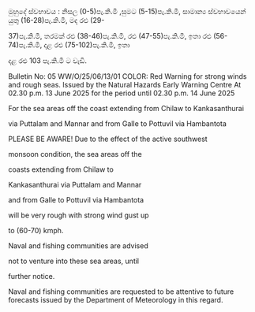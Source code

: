 මුහුදේ ස්වභාවය : නිසල (0-5)පැ.කි.මී ,සුමට (5-15)පැ.කි.මී, සාමාන්‍ය ස්වභාවයෙන් යුතු (16-28)පැ.කි.මී, මද රළු (29-

37)පැ.කි.මී, තරමක් රළු (38-46)පැ.කි.මී, රළු (47-55)පැ.කි.මී, ඉතා රළු (56-74)පැ.කි.මී, දළ රළු (75-102)පැ.කි.මී, ඉතා

දළ රළු 103 පැ.කි.මී ට වැඩි.

Bulletin No: 05 WW/O/25/06/13/01 COLOR: Red Warning for strong winds and rough seas. Issued by the Natural Hazards Early Warning Centre At 02.30 p.m. 13 June 2025 for the period until 02.30 p.m. 14 June 2025

For the sea areas off the coast extending from Chilaw to Kankasanthurai

via Puttalam and Mannar and from Galle to Pottuvil via Hambantota

PLEASE BE AWARE! Due to the effect of the active southwest

monsoon condition, the sea areas off the

coasts extending from Chilaw to

Kankasanthurai via Puttalam and Mannar

and from Galle to Pottuvil via Hambantota

will be very rough with strong wind gust up

to (60-70) kmph.

Naval and fishing communities are advised

not to venture into these sea areas, until

further notice.

Naval and fishing communities are requested to be attentive to future forecasts issued by the Department of Meteorology in this regard.